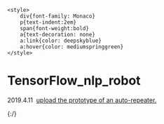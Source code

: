     <style>
        div{font-family: Monaco}
        p{text-indent:2em}
        span{font-weight:bold}
        a{text-decoration: none}
        a:link{color: deepskyblue}
        a:hover{color: mediumspringgreen}
    </style>


<div class="time_line">
    <h1>TensorFlow_nlp_robot</h1>
    <p><span>2019.4.11</span>&nbsp;&nbsp;<a href="#" style="onMouseOver="this.style.color='#F00';">upload the prototype of an auto-repeater.</a></p>
</div>
</body>



{:/}
